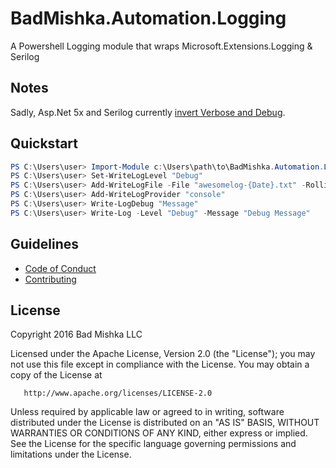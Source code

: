 # BadMishka.Automation.Logging

A Powershell Logging module that wraps Microsoft.Extensions.Logging & Serilog

## Notes
Sadly, Asp.Net 5x and Serilog currently 
[invert Verbose and Debug](https://github.com/serilog/serilog-extensions-logging/issues/14). 


## Quickstart
```powershell
PS C:\Users\user> Import-Module c:\Users\path\to\BadMishka.Automation.Logging.dll
PS C:\Users\user> Set-WriteLogLevel "Debug"
PS C:\Users\user> Add-WriteLogFile -File "awesomelog-{Date}.txt" -Rolling
PS C:\Users\user> Add-WriteLogProvider "console"
PS C:\Users\user> Write-LogDebug "Message"
PS C:\Users\user> Write-Log -Level "Debug" -Message "Debug Message"
```
 
## Guidelines

 - [Code of Conduct](CODE-OF-CONDUCT.md)
 - [Contributing](CONTRIBUTING.md)

## License 

   Copyright 2016 Bad Mishka LLC

   Licensed under the Apache License, Version 2.0 (the "License");
   you may not use this file except in compliance with the License.
   You may obtain a copy of the License at

       http://www.apache.org/licenses/LICENSE-2.0

   Unless required by applicable law or agreed to in writing, software
   distributed under the License is distributed on an "AS IS" BASIS,
   WITHOUT WARRANTIES OR CONDITIONS OF ANY KIND, either express or implied.
   See the License for the specific language governing permissions and
   limitations under the License.
